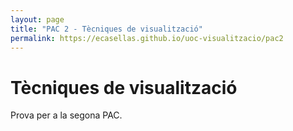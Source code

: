 ```yaml
---
layout: page
title: "PAC 2 - Tècniques de visualització"
permalink: https://ecasellas.github.io/uoc-visualitzacio/pac2
---
```


# Tècniques de visualització

Prova per a la segona PAC.
